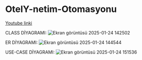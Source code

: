 # OtelY-netim-Otomasyonu

 [Youtube linki](https://www.youtube.com/watch?v=aLdPh2s5_1I)




CLASS DİYAGRAMI: ![Ekran görüntüsü 2025-01-24 142502](https://github.com/user-attachments/assets/f848a5fa-44a7-4785-ae3c-836fd4585112)


ER DİYAGRAMI: ![Ekran görüntüsü 2025-01-24 144544](https://github.com/user-attachments/assets/dca9e83e-fe04-41cd-9845-db0530c9445f)



USE-CASE DİYAGRAMI: ![Ekran görüntüsü 2025-01-24 151536](https://github.com/user-attachments/assets/81377ca0-f5df-456b-86db-87ddc7abde54)

